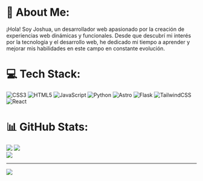 # 💫 About Me:
¡Hola! Soy Joshua, un desarrollador web apasionado por la creación de experiencias web dinámicas y funcionales. Desde que descubrí mi interés por la tecnología y el desarrollo web, he dedicado mi tiempo a aprender y mejorar mis habilidades en este campo en constante evolución.


# 💻 Tech Stack:
![CSS3](https://img.shields.io/badge/css3-%231572B6.svg?style=for-the-badge&logo=css3&logoColor=white) ![HTML5](https://img.shields.io/badge/html5-%23E34F26.svg?style=for-the-badge&logo=html5&logoColor=white) ![JavaScript](https://img.shields.io/badge/javascript-%23323330.svg?style=for-the-badge&logo=javascript&logoColor=%23F7DF1E) ![Python](https://img.shields.io/badge/python-3670A0?style=for-the-badge&logo=python&logoColor=ffdd54) ![Astro](https://img.shields.io/badge/astro-%232C2052.svg?style=for-the-badge&logo=astro&logoColor=white) ![Flask](https://img.shields.io/badge/flask-%23000.svg?style=for-the-badge&logo=flask&logoColor=white)  ![TailwindCSS](https://img.shields.io/badge/tailwindcss-%2338B2AC.svg?style=for-the-badge&logo=tailwind-css&logoColor=white) ![React](https://img.shields.io/badge/react-%2320232a.svg?style=for-the-badge&logo=react&logoColor=%2361DAFB)
# 📊 GitHub Stats:
![](https://github-readme-stats.vercel.app/api?username=Joshua-EPR&theme=dark&hide_border=false&include_all_commits=false&count_private=false)
![](https://github-readme-stats.vercel.app/api/top-langs/?username=Joshua-EPR&theme=dark&hide_border=false&include_all_commits=false&count_private=false&layout=compact)<br/>
![](https://github-readme-streak-stats.herokuapp.com/?user=Joshua-EPR&theme=dark&hide_border=false)


---
[![](https://visitcount.itsvg.in/api?id=Joshua-EPR&icon=9&color=12)](https://visitcount.itsvg.in)

<!-- Proudly created with GPRM ( https://gprm.itsvg.in ) -->
